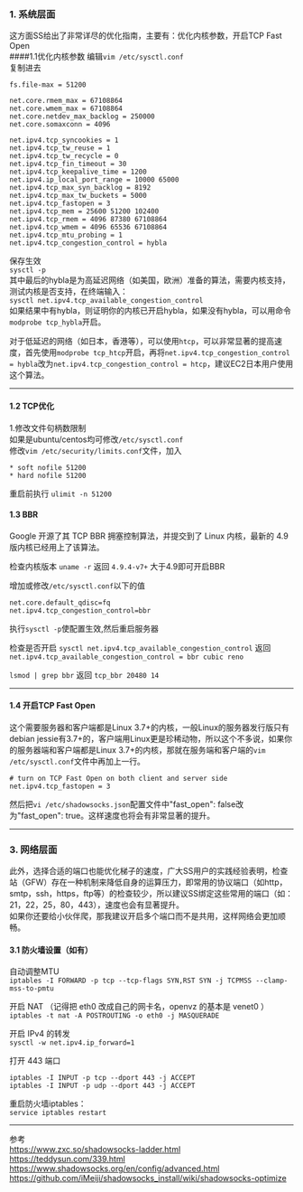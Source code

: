 ### 1. 系统层面
这方面SS给出了非常详尽的优化指南，主要有：优化内核参数，开启TCP Fast Open  
####1.1优化内核参数
编辑```vim /etc/sysctl.conf```   
复制进去   
```
fs.file-max = 51200

net.core.rmem_max = 67108864
net.core.wmem_max = 67108864
net.core.netdev_max_backlog = 250000
net.core.somaxconn = 4096

net.ipv4.tcp_syncookies = 1
net.ipv4.tcp_tw_reuse = 1
net.ipv4.tcp_tw_recycle = 0
net.ipv4.tcp_fin_timeout = 30
net.ipv4.tcp_keepalive_time = 1200
net.ipv4.ip_local_port_range = 10000 65000
net.ipv4.tcp_max_syn_backlog = 8192
net.ipv4.tcp_max_tw_buckets = 5000
net.ipv4.tcp_fastopen = 3
net.ipv4.tcp_mem = 25600 51200 102400
net.ipv4.tcp_rmem = 4096 87380 67108864
net.ipv4.tcp_wmem = 4096 65536 67108864
net.ipv4.tcp_mtu_probing = 1
net.ipv4.tcp_congestion_control = hybla
```
保存生效  
`sysctl -p`  
其中最后的hybla是为高延迟网络（如美国，欧洲）准备的算法，需要内核支持，测试内核是否支持，在终端输入：  
`sysctl net.ipv4.tcp_available_congestion_control`  
如果结果中有hybla，则证明你的内核已开启hybla，如果没有hybla，可以用命令`modprobe tcp_hybla`开启。
  
对于低延迟的网络（如日本，香港等），可以使用`htcp`，可以非常显著的提高速度，首先使用`modprobe tcp_htcp`开启，再将`net.ipv4.tcp_congestion_control = hybla`改为`net.ipv4.tcp_congestion_control = htcp`，建议EC2日本用户使用这个算法。


***

#### 1.2 TCP优化  
1.修改文件句柄数限制  
如果是ubuntu/centos均可修改`/etc/sysctl.conf`  
修改`vim /etc/security/limits.conf`文件，加入  
```
* soft nofile 51200
* hard nofile 51200
```
重启前执行
`ulimit -n 51200`

#### 1.3 BBR
Google 开源了其 TCP BBR 拥塞控制算法，并提交到了 Linux 内核，最新的 4.9 版内核已经用上了该算法。

检查内核版本
`uname -r`
返回
`4.9.4-v7+`
大于4.9即可开启BBR

增加或修改`/etc/sysctl.conf`以下的值
```
net.core.default_qdisc=fq
net.ipv4.tcp_congestion_control=bbr
```
执行`sysctl -p`使配置生效,然后重启服务器

检查是否开启
`sysctl net.ipv4.tcp_available_congestion_control` 返回 `net.ipv4.tcp_available_congestion_control = bbr cubic reno`

`lsmod | grep bbr` 返回 `tcp_bbr 20480 14`



***


#### 1.4 开启TCP Fast Open
这个需要服务器和客户端都是Linux 3.7+的内核，一般Linux的服务器发行版只有debian jessie有3.7+的，客户端用Linux更是珍稀动物，所以这个不多说，如果你的服务器端和客户端都是Linux 3.7+的内核，那就在服务端和客户端的`vim /etc/sysctl.conf`文件中再加上一行。    
```
# turn on TCP Fast Open on both client and server side
net.ipv4.tcp_fastopen = 3
```
然后把`vi /etc/shadowsocks.json`配置文件中"fast_open": false改为"fast_open": true。这样速度也将会有非常显著的提升。

***

### 3. 网络层面
此外，选择合适的端口也能优化梯子的速度，广大SS用户的实践经验表明，检查站（GFW）存在一种机制来降低自身的运算压力，即常用的协议端口（如http，smtp，ssh，https，ftp等）的检查较少，所以建议SS绑定这些常用的端口（如：21，22，25，80，443），速度也会有显著提升。  
如果你还要给小伙伴爬，那我建议开启多个端口而不是共用，这样网络会更加顺畅。  

#### 3.1 防火墙设置（如有）
自动调整MTU  
`iptables -I FORWARD -p tcp --tcp-flags SYN,RST SYN -j TCPMSS --clamp-mss-to-pmtu`  

开启 NAT （记得把 eth0 改成自己的网卡名，openvz 的基本是 venet0 ）  
`iptables -t nat -A POSTROUTING -o eth0 -j MASQUERADE`  

开启 IPv4 的转发  
`sysctl -w net.ipv4.ip_forward=1`  

打开 443 端口  
```
iptables -I INPUT -p tcp --dport 443 -j ACCEPT
iptables -I INPUT -p udp --dport 443 -j ACCEPT
```

重启防火墙iptables：  
`service iptables restart`  


***
参考  
https://www.zxc.so/shadowsocks-ladder.html
https://teddysun.com/339.html
https://www.shadowsocks.org/en/config/advanced.html
https://github.com/iMeiji/shadowsocks_install/wiki/shadowsocks-optimize
